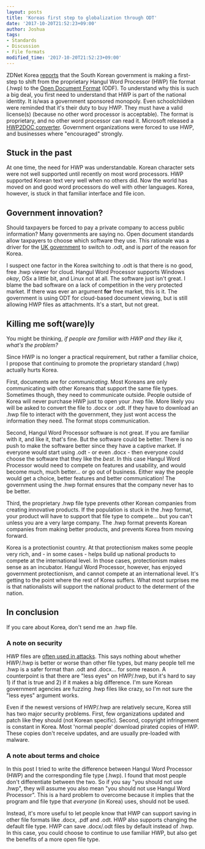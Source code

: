 ```yaml
---
layout: posts
title: 'Koreas first step to globalization through ODT'
date: '2017-10-20T21:52:23+09:00'
author: Joshua
tags:
- Standards
- Discussion
- File formats
modified_time: '2017-10-20T21:52:23+09:00'
---
```


ZDNet Korea [reports](http://v.media.daum.net/v/20171019165004075) that the South Korean government is making a first-step to shift from the proprietary Hangul Word Processor (HWP) file format (.hwp) to the [Open Document Format](https://www.documentfoundation.org/) (ODF). To understand why this is such a big deal, you first need to understand that HWP is part of the national identity. It is/was a government sponsored monopoly. Even schoolchildren were reminded that it's their duty to buy HWP. They must have a valid license(s) (because no other word processor is acceptable). The format is proprietary, and no other word processor can read it. Microsoft released a [HWP2DOC converter](https://www.microsoft.com/en-us/download/details.aspx?id=36772). Government organizations were forced to use HWP, and businesses where "encouraged" strongly.

## Stuck in the past
At one time, the need for HWP was understandable. Korean character sets were not well supported until recently on most word processors. HWP supported Korean text very well when no others did. Now the world has moved on and good word processors do well with other languages. Korea, however, is stuck in that familiar interface and file icon.

## Government innovation?
Should taxpayers be forced to pay a private company to access public information? Many governments are saying no. Open document standards allow taxpayers to choose which software they use. This rationale was a driver for the [UK government](https://dfir.science/2014/07/uk-adopts-open-document-formats-to.html) to switch to .odt, and is *part* of the reason for Korea.

I suspect one factor in the Korea switching to .odt is that there is no good, free .hwp viewer for cloud. Hangul Word Processor supports Windows *okay*, OSx a little bit, and Linux not at all. The software just isn't great. I blame the bad software on a lack of competition in the very protected market. If there was ever an argument **for** free market, this is it. The government is using ODT for cloud-based document viewing, but is still allowing HWP files as attachments. It's a start, but not great.

## Killing me soft(ware)ly
You might be thinking, *if people are familiar with HWP and they like it, what's the problem?*

Since HWP is no longer a practical requirement, but rather a familiar choice, I propose that continuing to promote the proprietary standard (.hwp) actually hurts Korea.

First, documents are for *communicating*. Most Koreans are only communicating with other Koreans that support the same file types. Sometimes though, they need to communicate outside. People outside of Korea will never purchase HWP just to open your .hwp file. More likely you will be asked to convert the file to .docx or .odt. If they have to download an .hwp file to interact with the government, they just wont access the information they need. The format stops communication.

Second, Hangul Word Processor software is not great. If you are familiar with it, and like it, that's fine. But the software could be better. There is no push to make the software better since they have a captive market. If everyone would start using .odt - or even .docx - then everyone could choose the software that they like the *best*. In this case Hangul Word Processor would need to compete on features and usability, and would become much, much better... or go out of business. Either way the people would get a choice, better features and better communication! The government using the .hwp format ensures that the company never has to be better.

Third, the proprietary .hwp file type prevents other Korean companies from creating innovative products. If the population is stuck in the .hwp format, your product will have to support that file type to compete... but you can't unless you are a very large company. The .hwp format prevents Korean companies from making better products, and prevents Korea from moving forward.

Korea is a protectionist country. At that protectionism makes some people very rich, and - in some cases - helps build up national products to compete at the international level. In those cases, protectionism makes sense as an incubator. Hangul Word Processor, however, has enjoyed government protectionism, and cannot compete at an international level. It's getting to the point where the rest of Korea suffers. What most surprises me is that nationalists will support the national product to the determent of the nation.

## In conclusion
If you care about Korea, don't send me an .hwp file.



### A note on security
HWP files are [often used in attacks](https://www.trendmicro.com/vinfo/us/security/news/cyber-attacks/korean-nuclear-plant-faces-data-leak-and-destruction). This says nothing about whether HWP/.hwp is better or worse than other file types, but many people tell me .hwp is a safer format than .odt and .docx... for some reason. A counterpoint is that there are "less eyes" on HWP/.hwp, but it's hard to say 1) if that is true and 2) if it makes a big difference. I'm sure Korean government agencies are fuzzing .hwp files like crazy, so I'm not sure the "less eyes" argument works.

Even if the newest versions of HWP/.hwp are relatively secure, Korea still has two major security problems. First, few organizations updated and patch like they should (not Korean specific). Second, copyright infringement is constant in Korea. Most 'normal people' download pirated copies of HWP. These copies don't receive updates, and are usually pre-loaded with malware.

### A note about terms and choice
In this post I tried to write the difference between Hangul Word Processor (HWP) and the corresponding file type (.hwp). I found that most people don't differentiate between the two. So if you say "you should not use .hwp", they will assume you also mean "you should not use Hangul Word Processor". This is a hard problem to overcome because it implies that the program and file type that *everyone* (in Korea) uses, should not be used.

Instead, it's more useful to let people know that HWP can support saving in other file formats like .docx, .pdf and .odt. HWP also supports changing the default file type. HWP can save .docx/.odt files by default instead of .hwp. In this case, you could choose to continue to use familiar HWP, but also get the benefits of a more open file type.
